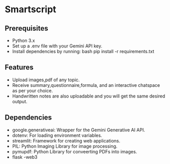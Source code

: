 # Smartscript

## Prerequisites

- Python 3.x
- Set up a .env file with your Gemini API key.
- Install dependencies by running:
  bash
  pip install -r requirements.txt

## Features
- Upload images,pdf of any topic.
- Receive summary,questionnaire,formula, and an interactive chatspace as per your choice.
- Handwritten notes are also uploadable and you will get the same desired output.

## Dependencies
- google.generativeai: Wrapper for the Gemini Generative AI API.
- dotenv: For loading environment variables.
- streamlit: Framework for creating web applications.
- PIL: Python Imaging Library for image processing.
- pymupdf: Python Library for conveerting  PDFs into images.
- flask
-web3
